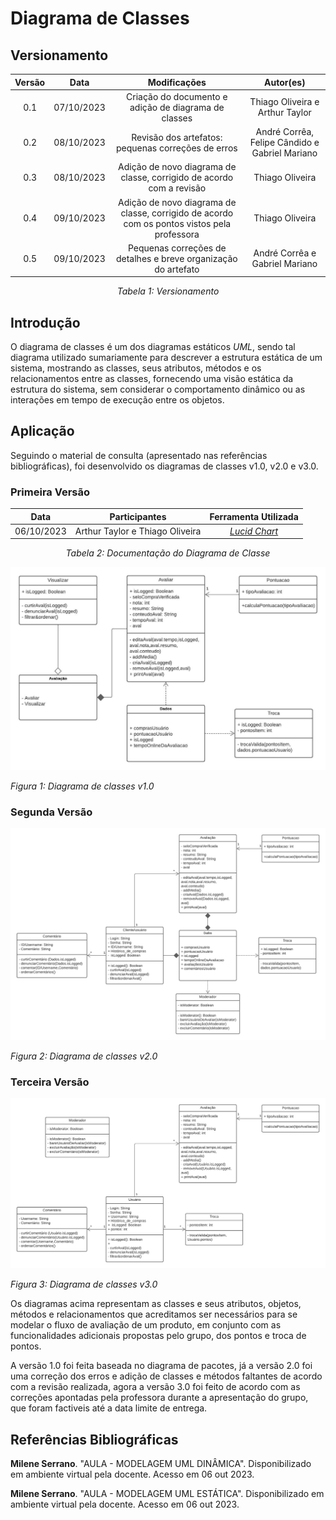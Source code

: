 # Diagrama de Classes

## Versionamento

<center>

| **Versão** | **Data** | **Modificações** | **Autor(es)** |
| :--: | :--: | :--: | :--: |
| 0.1 | 07/10/2023 | Criação do documento e adição de diagrama de classes | Thiago Oliveira e Arthur Taylor |
| 0.2 | 08/10/2023 | Revisão dos artefatos: pequenas correções de erros | André Corrêa, Felipe Cândido e Gabriel Mariano |
| 0.3 | 08/10/2023 | Adição de novo diagrama de classe, corrigido de acordo com a revisão | Thiago Oliveira |
| 0.4 | 09/10/2023 | Adição de novo diagrama de classe, corrigido de acordo com os pontos vistos pela professora | Thiago Oliveira |
| 0.5 | 09/10/2023 | Pequenas correções de detalhes e breve organização do artefato | André Corrêa e Gabriel Mariano  | 

*Tabela 1: Versionamento*

</center>


## Introdução

O diagrama de classes é um dos diagramas estáticos *UML*, sendo tal diagrama utilizado sumariamente para descrever a estrutura estática de um sistema, mostrando as classes, seus atributos, métodos e os relacionamentos entre as classes, fornecendo uma visão estática da estrutura do sistema, sem considerar o comportamento dinâmico ou as interações em tempo de execução entre os objetos.

## Aplicação

Seguindo o material de consulta (apresentado nas referências bibliográficas), foi desenvolvido os diagramas de classes v1.0, v2.0 e v3.0. 

### Primeira Versão

<center>

| **Data** | **Participantes** | **Ferramenta Utilizada** |
| :--: | :--: | :--: |
| 06/10/2023 | Arthur Taylor e Thiago Oliveira | [*Lucid Chart*](https://lucidchart.com.br) |

*Tabela 2: Documentação do Diagrama de Classe*

</center>

![ Diagrama de Classes ](../../../Assets/Modelagem/Diagrama-de-Classe.jpeg)

*Figura 1: Diagrama de classes v1.0*

### Segunda Versão

![ Diagrama de Classes ](../../../Assets/Modelagem/Diagrama-de-Classe-V2.png)

*Figura 2: Diagrama de classes v2.0*

### Terceira Versão

![ Diagrama de Classes ](../../../Assets/Modelagem/Diagrama-de-Classe-V3.png)

*Figura 3: Diagrama de classes v3.0*

Os diagramas acima representam as classes e seus atributos, objetos, métodos e relacionamentos que acreditamos ser necessários para se modelar o fluxo de avaliação de um produto, em conjunto com as funcionalidades adicionais propostas pelo grupo, dos pontos e troca de pontos.

A versão 1.0 foi feita baseada no diagrama de pacotes, já a versão 2.0 foi uma correção dos erros e adição de classes e métodos faltantes de acordo com a revisão realizada, agora a versão 3.0 foi feito de acordo com as correções apontadas pela professora durante a apresentação do grupo, que foram factiveis até a data limite de entrega.

## Referências Bibliográficas

**Milene Serrano**. "AULA - MODELAGEM UML DINÂMICA". Disponibilizado em ambiente virtual pela docente. Acesso em 06 out 2023.

**Milene Serrano**. "AULA - MODELAGEM UML ESTÁTICA". Disponibilizado em ambiente virtual pela docente. Acesso em 06 out 2023.